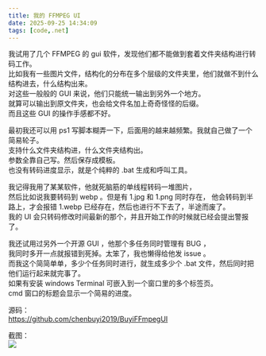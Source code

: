 ```yaml
---
title: 我的 FFMPEG UI
date: 2025-09-25 14:34:09
tags: [code,.net]
---
```

我试用了几个 FFMPEG 的 gui 软件，发现他们都不能做到套着文件夹结构进行转码工作。   
比如我有一些图片文件，结构化的分布在多个层级的文件夹里，他们就做不到什么结构进去，什么结构出来。   
对这些一般般的 GUI 来说，他们只能统一输出到另外一个地方。  
就算可以输出到原文件夹，也会给文件名加上奇奇怪怪的后缀。   
而且这些 GUI 的操作手感都不好。   

最初我还可以用 ps1 写脚本糊弄一下，后面用的越来越频繁。我就自己做了一个简易轮子。   
支持什么文件夹结构进，什么文件夹结构出。   
参数全靠自己写。然后保存成模板。    
也没有转码进度显示，就是个纯粹的 .bat 生成和呼叫工具。   

我记得我用了某某软件，他就死脑筋的单线程转码一堆图片，   
然后比如说我要转码到 webp 。但是有 1.jpg 和 1.png 同时存在，
他会转码到半路上，才会报错 1.webp 已经存在，然后也进行不下去了，半途而废了。   
我的 UI 会只转码修改时间最新的那个，并且开始工作的时候就已经会提出警报了。   

我还试用过另外一个开源 GUI ，他那个多任务同时管理有 BUG ，  
我同时多开一点就报错到死掉。太笨了，我也懒得给他发 issue 。   
而我这个简简单单，多少个任务同时进行，就生成多少个 .bat 文件，然后同时把他们运行起来就完事了。  
如果有安装 windows Terminal 可嵌入到一个窗口里的多个标签页。   
cmd 窗口的标题会显示一个简易的进度。   

源码：  
https://github.com/chenbuyi2019/BuyiFFmpegUI   


截图：   
![](/image/ffmpegui.webp)   
